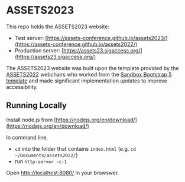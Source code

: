 # ASSETS2023
This repo holds the ASSETS2023 website:
- Test server: [https://assets-conference.github.io/assets2023/](https://assets-conference.github.io/assets2022/)
- Production server: [https://assets23.sigaccess.org/](https://assets23.sigaccess.org/)

The ASSETS2023 website was built upon the template provided by the [ASSETS2022](https://assets23.sigaccess.org/) webchairs who worked from the [Sandbox Bootstrap 5 template](https://themeforest.net/item/sandbox-modern-multipurpose-bootstrap-5-template/32441701) and made significant implementation updates to improve accessibility.

## Running Locally

Install node.js from [https://nodejs.org/en/download/](https://nodejs.org/en/download/)

In command line, 
* `cd` into the folder that contains `index.html` (e.g. `cd ~/Documents/assets2022/`) 
* run `http-server -c-1`

Open [http://localhost:8080/](http://localhost:8080/) in your browswer. 
